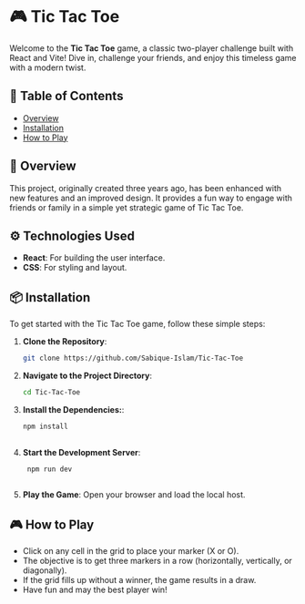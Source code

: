 # 🎮 Tic Tac Toe

Welcome to the **Tic Tac Toe** game, a classic two-player challenge built with React and Vite! Dive in, challenge your friends, and enjoy this timeless game with a modern twist.

## 📜 Table of Contents

- [Overview](#overview)
- [Installation](#installation)
- [How to Play](#how-to-play)
  
## 🌟 Overview

This project, originally created three years ago, has been enhanced with new features and an improved design. It provides a fun way to engage with friends or family in a simple yet strategic game of Tic Tac Toe.

## ⚙️ Technologies Used

- **React**: For building the user interface.
- **CSS**: For styling and layout.

## 📦 Installation

To get started with the Tic Tac Toe game, follow these simple steps:

1. **Clone the Repository**:
   ```bash
   git clone https://github.com/Sabique-Islam/Tic-Tac-Toe

2. **Navigate to the Project Directory**:
    ```bash
    cd Tic-Tac-Toe
   
3.  **Install the Dependencies:**:
    ```bash
    npm install
   
4.  **Start the Development Server**:
    ```bash
     npm run dev
   
5. **Play the Game**:
   Open your browser and load the local host.


## 🎮 How to Play
- Click on any cell in the grid to place your marker (X or O).
- The objective is to get three markers in a row (horizontally, vertically, or diagonally).
- If the grid fills up without a winner, the game results in a draw.
- Have fun and may the best player win!
